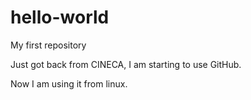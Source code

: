 # hello-world
My first repository

Just got back from CINECA, I am starting to use GitHub.

Now I am using it from linux.
